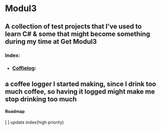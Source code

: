 # Modul3
 
## A collection of test projects that I've used to learn C# & some that might become something during my time at Get Modul3
### Index:
- ### [Coffielog](https://github.com/speenge/Modul3/tree/main/CoffieCounter):
a coffee logger I started making, since I drink too much coffee, so having it logged might make me stop drinking too much
---
#### Roadmap
 [ ] update index(high priority)